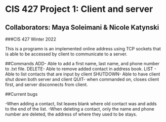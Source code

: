 # CIS 427 Project 1: Client and server
## Collaborators: Maya Soleimani & Nicole Katynski
###CIS 427 Winter 2022

This is a programn is an implemented online address using TCP sockets that is able to be accessed by client to communicate to a server.

##Commands
ADD- Able to add a first name, last name, and phone number to .txt file.
DELETE- Able to remove added contact in address book.
LIST - Able to list contacts that are input by client
SHUTDOWN- Able to have client shut down both server and client
QUIT- when commanded on, closes client first, and server disconnects from client.

##Current bugs

-When adding a contact, list leaves blank where old contact was and adds to the end of the list.
-When deleting a contact, only the name and phone number are deleted, the address of where they used to be stays.

